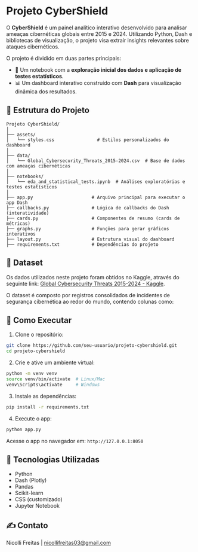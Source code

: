 # Projeto CyberShield

O **CyberShield** é um painel analítico interativo desenvolvido para analisar ameaças cibernéticas globais entre 2015 e 2024. Utilizando Python, Dash e bibliotecas de visualização, o projeto visa extrair insights relevantes sobre ataques cibernéticos.

O projeto é dividido em duas partes principais:
- 📘 Um notebook com a **exploração inicial dos dados e aplicação de testes estatísticos**.
- 📊 Um dashboard interativo construído com **Dash** para visualização dinâmica dos resultados.

## 📁 Estrutura do Projeto

```
Projeto CyberShield/
│
├── assets/
│   └── styles.css                # Estilos personalizados do dashboard
│
├── data/
│   └── Global_Cybersecurity_Threats_2015-2024.csv  # Base de dados com ameaças cibernéticas
│
├── notebooks/
│   └── eda_and_statistical_tests.ipynb  # Análises exploratórias e testes estatísticos
│
├── app.py                      # Arquivo principal para executar o app Dash
├── callbacks.py                # Lógica de callbacks do Dash (interatividade)
├── cards.py                    # Componentes de resumo (cards de métricas)
├── graphs.py                   # Funções para gerar gráficos interativos
├── layout.py                   # Estrutura visual do dashboard
├── requirements.txt            # Dependências do projeto
```

## 📂 Dataset

Os dados utilizados neste projeto foram obtidos no Kaggle, através do seguinte link: [Global Cybersecurity Threats 2015-2024 - Kaggle](https://www.kaggle.com/datasets/atharvasoundankar/global-cybersecurity-threats-2015-2024/data).

O dataset é composto por registros consolidados de incidentes de segurança cibernética ao redor do mundo, contendo colunas como:

## 🚀 Como Executar

1. Clone o repositório:

```bash
git clone https://github.com/seu-usuario/projeto-cybershield.git
cd projeto-cybershield
```

2. Crie e ative um ambiente virtual:

```bash
python -m venv venv
source venv/bin/activate  # Linux/Mac
venv\Scripts\activate     # Windows
```

3. Instale as dependências:

```bash
pip install -r requirements.txt
```

4. Execute o app:

```bash
python app.py
```

Acesse o app no navegador em: `http://127.0.0.1:8050`

## 🧠 Tecnologias Utilizadas

- Python
- Dash (Plotly)
- Pandas
- Scikit-learn
- CSS (customizado)
- Jupyter Notebook


## ✍️ Contato

Nicolli Freitas | nicollifreitas03@gmail.com